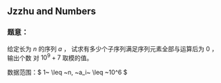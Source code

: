 ## Jzzhu and Numbers

### 题意：

给定长为 $n$ 的序列 $a$ ， 试求有多少个子序列满足序列元素全部与运算后为 $0$ ， 输出个数 对 $10^9 + 7$ 取模的值。

数据范围：$ 1~ \leq  ~n,  ~a_i~  \leq ~10^6 $ 

